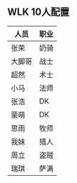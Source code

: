 ## WLK 10人配置

| 人员      | 职业 |
| ----------- | ----------- |
| 张荣      | 奶骑       |
| 大脚哥   | 战士        |
| 超然   | 术士        |
| 小马   | 法师        |
| 张浩   | DK        |
| 蒙萌   | DK        |
| 思雨   | 牧师        |
| 我妹   | 猎人        |
| 周立   | 盗贼        |
| 瑞琪   | 萨满        |
